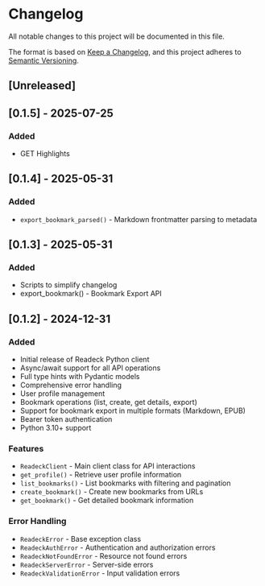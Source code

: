 # Changelog

All notable changes to this project will be documented in this file.

The format is based on [Keep a Changelog](https://keepachangelog.com/en/1.0.0/),
and this project adheres to [Semantic Versioning](https://semver.org/spec/v2.0.0.html).

## [Unreleased]

## [0.1.5] - 2025-07-25

### Added
- GET Highlights

## [0.1.4] - 2025-05-31

### Added
- `export_bookmark_parsed()` - Markdown frontmatter parsing to metadata

## [0.1.3] - 2025-05-31

### Added
- Scripts to simplify changelog
- export_bookmark() - Bookmark Export API

## [0.1.2] - 2024-12-31

### Added
- Initial release of Readeck Python client
- Async/await support for all API operations
- Full type hints with Pydantic models
- Comprehensive error handling
- User profile management
- Bookmark operations (list, create, get details, export)
- Support for bookmark export in multiple formats (Markdown, EPUB)
- Bearer token authentication
- Python 3.10+ support

### Features
- `ReadeckClient` - Main client class for API interactions
- `get_profile()` - Retrieve user profile information
- `list_bookmarks()` - List bookmarks with filtering and pagination
- `create_bookmark()` - Create new bookmarks from URLs
- `get_bookmark()` - Get detailed bookmark information

### Error Handling
- `ReadeckError` - Base exception class
- `ReadeckAuthError` - Authentication and authorization errors
- `ReadeckNotFoundError` - Resource not found errors
- `ReadeckServerError` - Server-side errors
- `ReadeckValidationError` - Input validation errors
